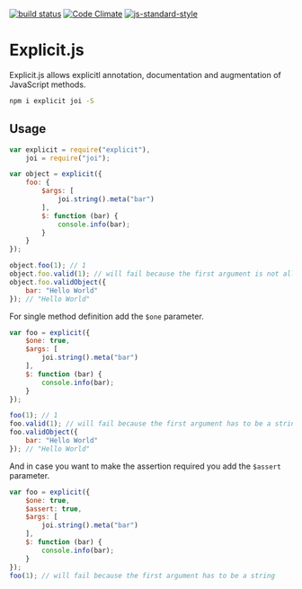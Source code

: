 [![build status](https://travis-ci.org/explicitjs/explicit.svg?branch=master)](https://travis-ci.org/explicitjs/explicit)
[![Code Climate](https://codeclimate.com/github/explicitjs/explicit/badges/gpa.svg)](https://codeclimate.com/github/explicitjs/explicit)
[![js-standard-style](https://img.shields.io/badge/code%20style-standard-brightgreen.svg)](http://standardjs.com/)

# Explicit.js

Explicit.js allows explicitl annotation, documentation and augmentation of JavaScript methods.

```bash
npm i explicit joi -S
```

## Usage

```JavaScript
var explicit = require("explicit"),
    joi = require("joi");

var object = explicit({
    foo: {
        $args: [
            joi.string().meta("bar")
        ],
        $: function (bar) {
            console.info(bar);
        }
    }
});

object.foo(1); // 1
object.foo.valid(1); // will fail because the first argument is not allowed to be a string
object.foo.validObject({
    bar: "Hello World"
}); // "Hello World"
```

For single method definition add the  ```$one``` parameter.

```JavaScript
var foo = explicit({
    $one: true,   
    $args: [
        joi.string().meta("bar")
    ],
    $: function (bar) {
        console.info(bar);
    }
});

foo(1); // 1
foo.valid(1); // will fail because the first argument has to be a string
foo.validObject({
    bar: "Hello World"
}); // "Hello World"
```

And in case you want to make the assertion required you add the ```$assert``` parameter.

```JavaScript
var foo = explicit({
    $one: true,
    $assert: true, 
    $args: [
        joi.string().meta("bar")
    ],
    $: function (bar) {
        console.info(bar);
    }
});
foo(1); // will fail because the first argument has to be a string
```